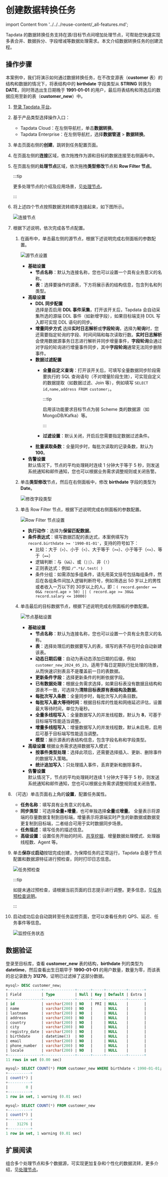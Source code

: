 # 创建数据转换任务
import Content from '../../../reuse-content/_all-features.md';

<Content />

Tapdata 的数据转换任务支持在源/目标节点间增加处理节点，可帮助您快速实现多表合并、数据拆分、字段增减等数据处理需求。本文介绍数据转换任务的创建流程。

## 操作步骤

本案例中，我们将演示如何通过数据转换任务，在不改变源表（**customer** 表）的结构和数据的情况下，将表结构中的 **birthdate** 字段类型从 **STRING** 转换为 **DATE**，同时筛选出生日期晚于 **1991-01-01** 的用户，最后将表结构和筛选后的数据应用至新的表（**customer_new**）中。

1. [登录 Tapdata 平台](../../log-in.md)。

2. 基于产品类型选择操作入口：
    * Tapdata Cloud：在左侧导航栏，单击**数据转换**。
    * Tapdata Enterprise：在左侧导航栏，选择**数据管道** > **数据转换**。
3. 单击页面右侧的**创建**，跳转到任务配置页面。

4. 在页面左侧的**连接**区域，依次拖拽作为源和目标的数据连接至右侧画布中。

5. 在页面左侧的**处理节点**区域，依次拖拽**类型修改**节点和 **Row Filter 节点**。

   :::tip

   更多处理节点的介绍及应用场景，见[处理节点](process-node.md)。

   :::

6. 将上述四个节点按照数据流转顺序连接起来，如下图所示。

   ![连接节点](../../../images/connect_data_dev_nodes.png)

7. 根据下述说明，依次完成各节点配置。

   1. 在画布中，单击最左侧的源节点，根据下述说明完成右侧面板的<span id="full-sql-query">参数配置</span>。

      ![源节点设置](../../../images/data_dev_source_node_setting.png)

      * **基础设置**      
        * **节点名称**：默认为连接名称，您也可以设置一个具有业务意义的名称。
        * **表**：选择要操作的源表，下方将展示表的结构信息，包含列名和列类型。 
      * **高级设置**      
        * **DDL 同步配置**      
          选择是否启用 **DDL 事件采集**，打开该开关后，Tapdata 会自动采集所选的源端 DDL 事件（如新增字段），如果目标端支持 DDL 写入即可实现 DDL 语句的同步。 
        * **增量同步方式** 
          选择**实时日志解析**或**字段轮询**，选择为**轮询**时，您还需要指定轮询的字段、时间间隔和每次读取行数。**实时日志解析**会使用数据源事务日志进行解析并同步增量事件，**字段轮询**会通过对字段的轮询进行增量事件同步，其中**字段轮询**通常无法同步删除事件。 
        * **数据过滤配置** 
          * **全量自定义查询**：打开该开关后，可填写全量数据同步阶段需要执行的 SQL 查询语句（不对增量阶段生效），可实现自定义的数据提取（如数据过滤、Join 等），例如填写 `SELECT id,name,address FROM customer;`。
            
            :::tip
            
            启用该功能要求目标节点为弱 Scheme 类的数据源（如 MongoDB/Kafka）等。
            
            ::: 
            
          * **过滤设置**：默认关闭，开启后您需要指定数据过滤条件。 
        * **批量读取条数**：全量同步时，每批次读取的记录条数，默认为 **100**。
      * **告警设置**   
        默认情况下，节点的平均处理耗时连续 1 分钟大于等于 5 秒，则发送系统通知和邮件通知，您也可以根据业务需求调整规则或关闭告警。

   2. 单击**类型修改**节点，然后在右侧面板中，修改 **birthdate** 字段的类型为 **Date**。

      ![修改字段类型](../../../images/data_dev_column_type_setting.png)

   3. 单击 Row Filter 节点，根据下述说明完成右侧面板的参数配置。

      ![Row Filter 节点设置](../../../images/data_dev_row_filter_setting.png)

      * **执行动作**：选择为**保留匹配数据**。
      * **条件表达式**：填写数据匹配的表达式，本案例填写为 `record.birthdate >= '1990-01-01'`，支持的符号如下：
        * 比较：大于（`>`）、小于（`<`）、大于等于（`>=`）、小于等于（`<=`）、等于（`==`）
        * 逻辑判断：与（`&&`）、或（`||`）、非（`!`）
        * 正则表达式：例如 `/^.*$/.test( )`
        * 条件分组：如需添加多组条件，请先用英文括号包括每组条件，然后在各组条件间加入逻辑判断符号，例如筛选出 50 岁以上的男性或者收入一万以下的 30岁以上的人，即：`( record.gender == 0&& record.age > 50) || ( record.age >= 30&& record.salary <= 10000)`

   4. 单击最后的目标数据节点，根据下述说明完成右侧面板的<span id="target-node-set">参数配置</span>。

      ![节点基础设置](../../../images/data_dev_target_node_basic_setting.png)

      * **基础设置**      
        * **节点名称**：默认为连接名称，您也可以设置一个具有业务意义的名称。
        * **表**：选择处理后的数据要写入的表，填写的表不存在时会自动新建该表。
        * **动态日期后缀**：自动为表动态添加日期的后缀，例如 `customer_new_2024_05_23`，适用于每日定期执行批处理的场景，从而快速识别表且不是覆盖前一日的表数据。
        * **更新条件字段**：选择更新条件的判断依据字段。
        * **已有数据处理**：根据业务需求选择，如果目标表没有数据且结构和源表不一致，可选择为**清除目标表原有表结构及数据**。
        * **每批次写入条数**：全量同步时，每批次写入的条目数。
        * **每批写入最大等待时间**：根据目标库的性能和网络延迟评估，设置最大等待时间，单位为毫秒。      
        * **全量多线程写入**：全量数据写入的并发线程数，默认为 **8**，可基于目标端写性能适当调整。      
        * **增量多线程写入**：增量数据写入的并发线程数，默认未启用，启用后可基于目标端写性能适当调整。      
        * **模型**：展示源表的表结构信息，包含字段名称和字段类型。         
      * **高级设置** 
        根据业务需求选择数据写入模式：
        * **按事件类型处理**：选择此项后，还需要选择插入、更新、删除事件的数据写入策略。
        * **统计追加写入**：只处理插入事件，丢弃更新和删除事件。        
      * **告警设置**   
        默认情况下，节点的平均处理耗时连续 1 分钟大于等于 5 秒，则发送系统通知和邮件通知，您也可以根据业务需求调整规则或关闭告警。

8. （可选）单击页面右上角的**设置**，配置任务属性。

   * **任务名称**：填写具有业务意义的名称。
   * **同步类型**：可选择**全量+增量**，也可单独选择**全量**或**增量**。
     全量表示将源端的存量数据复制到目标端，增量表示将源端实时产生的新数据或数据变更复制到目标端，二者结合可用于实时数据同步场景。
   * **任务描述**：填写任务的描述信息。
   * **高级设置**：设置任务开始的时间、[共享挖掘](../../advanced-settings/share-mining.md)、增量数据处理模式、处理器线程数、Agent 等。

9. 单击**保存**或**启动**按钮完成创建，为保障任务的正常运行，Tapdata 会基于节点配置和数据源特征进行预检查，同时打印日志信息。

   ![任务预检查](../../../images/dev_task_pre_check.png.png)

   :::tip

   如提未通过预检查，请根据当前页面的日志提示进行调整。更多信息，见[任务预检查说明](../pre-check.md)。

   :::

10. 启动成功后会自动跳转至任务监控页面，您可以查看任务的 QPS、延迟、任务事件等信息。

    ![监控任务状态](../../../images/data_dev_monitor_cn.png)

   



## 数据验证

登录至目标库，查看 **customer_new** 表的结构，**birthdate** 列的类型为 **datetime**，然后查看出生日期早于 **1990-01-01** 的用户数量，数量为零，而该表的总记录数为 **31276**，证明已过滤掉了这部分数据。

```sql
mysql> DESC customer_new;
+---------------+--------------+------+-----+---------+-------+
| Field         | Type         | Null | Key | Default | Extra |
+---------------+--------------+------+-----+---------+-------+
| id            | varchar(200) | NO   | PRI | NULL    |       |
| name          | varchar(200) | NO   |     | NULL    |       |
| lastname      | varchar(200) | NO   |     | NULL    |       |
| address       | varchar(200) | NO   |     | NULL    |       |
| country       | varchar(200) | NO   |     | NULL    |       |
| city          | varchar(200) | NO   |     | NULL    |       |
| registry_date | varchar(200) | NO   |     | NULL    |       |
| birthdate     | datetime(3)  | NO   |     | NULL    |       |
| email         | varchar(200) | NO   |     | NULL    |       |
| phone_number  | varchar(200) | NO   |     | NULL    |       |
| locale        | varchar(200) | NO   |     | NULL    |       |
+---------------+--------------+------+-----+---------+-------+
11 rows in set (0.00 sec)

mysql> SELECT COUNT(*) FROM customer_new WHERE birthdate < 1990-01-01;
+----------+
| count(*) |
+----------+
|        0 |
+----------+
1 row in set, 1 warning (0.01 sec)

mysql> SELECT COUNT(*) FROM customer_new
+----------+
| count(*) |
+----------+
|    31276 |
+----------+
1 row in set, 1 warning (0.01 sec)
```



## 扩展阅读

组合多个处理节点和多个数据源，可实现更加复杂和个性化的数据流转，更多介绍，见[处理节点](process-node.md)。
